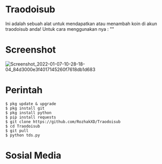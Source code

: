 # Traodoisub
Ini adalah sebuah alat untuk mendapatkan atau menambah koin di akun traodoisub anda!
Untuk cara menggunakan nya : ""

# Screenshot
![Screenshot_2022-01-07-10-28-18-04_84d3000e3f4017145260f7618db1d683](https://user-images.githubusercontent.com/65714340/150501410-22c9686d-196c-4f0c-b8b5-d23e03f4d085.png)

# Perintah
    $ pkg update & upgrade
    $ pkg install git
    $ pkg install python
    $ pip install requests
    $ git clone https://github.com/RozhakXD/Traodoisub
    $ cd Traodoisub
    $ git pull
    $ python tds.py
# Sosial Media
